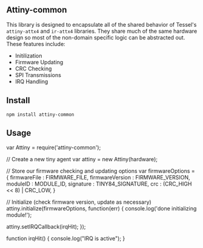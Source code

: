 Attiny-common
-----------------
This library is designed to encapsulate all of the shared behavior of Tessel's `attiny-attx4` and `ir-attx4` libraries. They share much of the same hardware design so most of the non-domain specific logic can be abstracted out. These features include:

* Initilization
* Firmware Updating
* CRC Checking
* SPI Transmissions
* IRQ Handling

## Install
`npm install attiny-common`

## Usage

var Attiny = require('attiny-common');

// Create a new tiny agent
var attiny = new Attiny(hardware);

// Store our firmware checking and updating options
var firmwareOptions = {
  firmwareFile : FIRMWARE_FILE,
  firmwareVersion : FIRMWARE_VERSION,
  moduleID : MODULE_ID,
  signature : TINY84_SIGNATURE,
  crc : (CRC_HIGH << 8) | CRC_LOW,
}

// Initialize (check firmware version, update as necessary)
attiny.initialize(firmwareOptions, function(err) {
  console.log('done initializing module!');

  attiny.setIRQCallback(irqHit);
});

function irqHit() {
  console.log("IRQ is active");
}